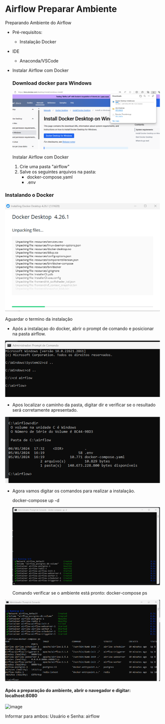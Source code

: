# Airflow Preparar Ambiente
Preparando Ambiente do Airflow

- Pré-requisitos:
   - Instalação Docker

- IDE
   - Anaconda/VSCode

- Instalar Airflow com Docker

  ### Download docker para Windows

  <img src="https://github.com/JosiTubaroski/Airflow_Preparar_Ambiente/blob/main/img/Docker_Windows.png">

  Instalar Airflow com Docker

  1. Crie uma pasta "airflow"
  2. Salve os seguintes arquivos na pasta:
      - docker-compose.yaml
      - .env

 ### Instalando o Docker

  <img src="https://github.com/JosiTubaroski/Airflow_Preparar_Ambiente/blob/main/img/Instalando_Docker.png">

  Aguardar o termino da instalação

 - Após a instalaçao do docker, abrir o prompt de comando e posicionar na pasta airflow.

  <img src="https://github.com/JosiTubaroski/Airflow_Preparar_Ambiente/blob/main/img/CMD_Airflow.png">

  - Apos localizar o caminho da pasta, digitar dir e verificar se o resultado será corretamente apresentado.

  <img src="https://github.com/JosiTubaroski/Airflow_Preparar_Ambiente/blob/main/img/CMD_DIR.png">
    
   - Agora vamos digitar os comandos para realizar a instalação.

     docker-compose up -d
 
     <img src="https://github.com/JosiTubaroski/Airflow_Preparar_Ambiente/blob/main/img/Termino_Execucao.png">    

     Comando verificar se o ambiente está pronto: docker-compose ps

   <img src="https://github.com/JosiTubaroski/Airflow_Preparar_Ambiente/blob/main/img/Verificando_Se_AmbientePronto.png">   

   #### Após a preparação do ambiente, abrir o navegador e digitar: localhost:8080

![image](https://github.com/JosiTubaroski/Airflow_Preparar_Ambiente/assets/66569714/41304b15-b699-4507-81b0-02fd73ff806f)

Informar para ambos: Usuário e Senha: airflow



   
     
